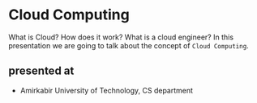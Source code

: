 # Cloud Computing

What is Cloud? How does it work? What is a cloud engineer? In this presentation
we are going to talk about the concept of ```Cloud Computing```.

## presented at

- Amirkabir University of Technology, CS department
